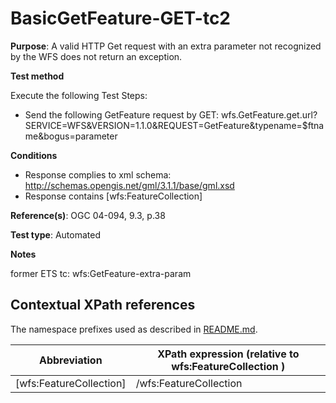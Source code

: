# BasicGetFeature-GET-tc2

**Purpose**: A valid HTTP Get request with an extra parameter not recognized by the WFS does not return an exception.

**Test method**

Execute the following Test Steps:

* Send the following GetFeature request by GET: wfs.GetFeature.get.url?SERVICE=WFS&VERSION=1.1.0&REQUEST=GetFeature&typename=$ftname&bogus=parameter

**Conditions**

* Response complies to xml schema: http://schemas.opengis.net/gml/3.1.1/base/gml.xsd
* Response contains [wfs:FeatureCollection]


**Reference(s)**: OGC 04-094, 9.3, p.38 

**Test type**: Automated

**Notes**

former ETS tc: wfs:GetFeature-extra-param


## Contextual XPath references

The namespace prefixes used as described in [README.md](./README.md#namespaces).

Abbreviation                                   |  XPath expression (relative to wfs:FeatureCollection )
-----------------------------------------------| -------------------------------------------------------------------------
 [wfs:FeatureCollection] | /wfs:FeatureCollection


